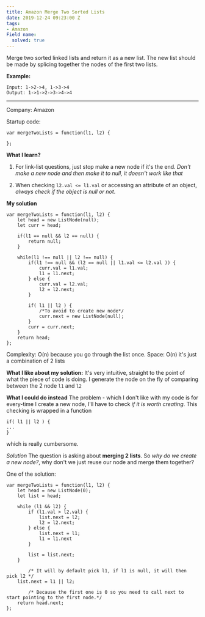 ```yaml
---
title: Amazon Merge Two Sorted Lists
date: 2019-12-24 09:23:00 Z
tags:
- Amazon
Field name:
  solved: true
---
```


Merge two sorted linked lists and return it as a new list. The new list should be made by splicing together the nodes of the first two lists.

**Example:**

    Input: 1->2->4, 1->3->4
    Output: 1->1->2->3->4->4
    

---

Company: Amazon

Startup code:

    var mergeTwoLists = function(l1, l2) {
    
    };

**What I learn?**

1. For link-list questions, just stop make a new node if it's the end. *Don't make a new node and then make it to null, it doesn't work like that*

2. When checking `l2.val <= l1.val` or accessing an attribute of an object, *always check if the object is null or not*.

**My solution**

    var mergeTwoLists = function(l1, l2) {
        let head = new ListNode(null);
        let curr = head;
    
        if(l1 == null && l2 == null) {
            return null;
        }
    
        while(l1 !== null || l2 !== null) {
            if(l1 !== null && (l2 == null || l1.val <= l2.val )) {
                curr.val = l1.val;
                l1 = l1.next;
            } else {
                curr.val = l2.val;
                l2 = l2.next;
            }
    
            if( l1 || l2 ) {
                /*To avoid to create new node*/
                curr.next = new ListNode(null);
            }
            curr = curr.next;
        }
        return head;
    };

Complexity: O(n) because you go through the list once. Space: O(n) it's just a combination of 2 lists

**What I like about my solution:** It's very intuitive, straight to the point of what the piece of code is doing. I generate the node on the fly of comparing between the 2 node `l1` and `l2`

**What I could do instead** The problem - which I don't like with my code is for every-time I create a new node, I'll have to check *if it is worth creating*. This checking is wrapped in a function

    if( l1 || l2 ) {
    ...
    }

which is really cumbersome.

*Solution* The question is asking about **merging 2 lists**. So *why do we create a new node?*, why don't we just reuse our node and merge them together?

One of the solution:

    var mergeTwoLists = function(l1, l2) {
        let head = new ListNode(0);
        let list = head;
    
        while (l1 && l2) {
            if (l1.val > l2.val) {
                list.next = l2;
                l2 = l2.next;
            } else {
                list.next = l1;
                l1 = l1.next
            }
    
            list = list.next;
        }
    
            /* It will by default pick l1, if l1 is null, it will then pick l2 */
        list.next = l1 || l2;
    
            /* Because the first one is 0 so you need to call next to start pointing to the first node.*/
        return head.next;
    };